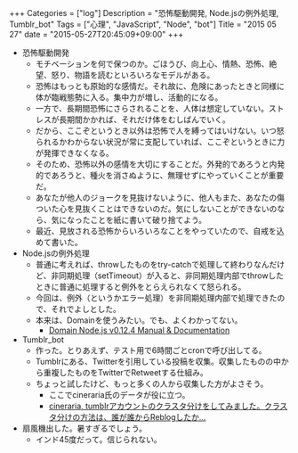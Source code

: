 +++
Categories = ["log"]
Description = "恐怖駆動開発, Node.jsの例外処理, Tumblr_bot"
Tags = ["心理", "JavaScript", "Node", "bot"]
Title = "2015 05 27"
date = "2015-05-27T20:45:09+09:00"
+++

* 恐怖駆動開発
	* モチベーションを何で保つのか。ごほうび、向上心、情熱、恐怖、絶望、怒り、物語を読むといろいろなモデルがある。
	* 恐怖はもっとも原始的な感情だ。それ故に、危険にあったときと同様に体が臨戦態勢に入る。集中力が増し、活動的になる。
	* 一方で、長期間恐怖にさらされることを、人体は想定していない。ストレスが長期間かかれば、それだけ体をむしばんでいく。
	* だから、ここぞというとき以外は恐怖で人を縛ってはいけない。いつ怒られるかわからない状況が常に支配していれば、ここぞというときに力が発揮できなくなる。
	* そのため、恐怖以外の感情を大切にすることだ。外発的であろうと内発的であろうと、種火を消さぬように、無理せずにやっていくことが重要だ。
	* あなたが他人のジョークを見抜けないように、他人もまた、あなたの傷ついた心を見抜くことはできないのだ。気にしないことができないのなら、気になったことを紙に書いて破り捨てよう。
	* 最近、見放される恐怖からいろいろなことをやっていたので、自戒を込めて書いた。
* Node.jsの例外処理
	* 普通に考えれば、throwしたものをtry-catchで処理して終わりなんだけど、非同期処理（setTimeout）が入ると、非同期処理内部でthrowしたときに普通に処理すると例外をとらえられなくて怒られる。
	* 今回は、例外（というかエラー処理）を非同期処理内部で処理できたので、それでよしとした。
	* 本来は、Domainを使うみたい。でも、よくわかってない。
		* [Domain Node.js v0.12.4 Manual & Documentation](https://nodejs.org/api/domain.html)
* Tumblr_bot
	* 作った。とりあえず、テスト用で6時間ごとcronで呼び出してる。
	* Tumblrにある、Twitterを引用している投稿を収集。収集したものの中から重複したものをTwitterでRetweetする仕組み。
	* ちょっと試したけど、もっと多くの人から収集した方がよさそう。
		* ここでcineraria氏のデータが役に立つ。
		* [cineraria, tumblrアカウントのクラスタ分けをしてみました。クラスタ分けの方法は、誰が誰からReblogしたか...](http://cineraria.tumblr.com/post/25754147910/tumblr-reblog)
* 扇風機出した。暑すぎるでしょう。
	* インド45度だって。信じられない。
